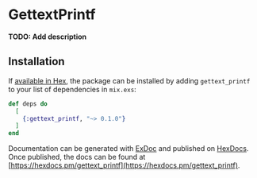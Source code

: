 # GettextPrintf

**TODO: Add description**

## Installation

If [available in Hex](https://hex.pm/docs/publish), the package can be installed
by adding `gettext_printf` to your list of dependencies in `mix.exs`:

```elixir
def deps do
  [
    {:gettext_printf, "~> 0.1.0"}
  ]
end
```

Documentation can be generated with [ExDoc](https://github.com/elixir-lang/ex_doc)
and published on [HexDocs](https://hexdocs.pm). Once published, the docs can
be found at [https://hexdocs.pm/gettext_printf](https://hexdocs.pm/gettext_printf).

